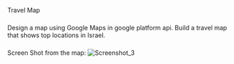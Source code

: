 
Travel Map
###
Design a map using Google Maps in google platform api.
Build a travel map that shows top locations in Israel.
###
Screen Shot from the map:
![Screenshot_3](https://user-images.githubusercontent.com/59119335/118558315-1c5c5c80-b76f-11eb-8588-7c8b9a6103a1.png)


